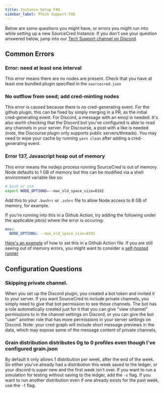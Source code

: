 ```yaml
---
title: Instance Setup FAQ
sidebar_label: ❓Tech Support FAQ
---
```


Below are some questions you might have, or errors you might run into while
setting up a new SourceCred Instance. If you don't see your question answered
below, jump into our
[Tech Support channel on Discord](https://discord.com/channels/453243919774253079/718263631158050896/907349258221539348).

## Common Errors

### Error: need at least one interval

This error means there are no nodes are present. Check that you have at least
one bundled plugin specified in the `sourcecred.json`

### No outflow from seed; add cred-minting nodes

This error is caused because there is no cred-generating event. For the github
plugin, this can be fixed by simply merging in a PR, as the initial
cred-generating event. For Discord, a message with an emoji is needed. It's also
worth checking that the Discord bot you've configured is able to read any
channels in your server. For Discourse, a post with a like is needed (note, the
Discourse plugin only supports public servers/threads). You may need to wipe
your cache by running `yarn clean` after adding a cred-generating event.

### Error 137, Javascript heap out of memory

This error means the nodejs process running SourceCred is out of memory. Node
defaults to 1 GB of memory but this can be modified via a shell environment
variable like so:

```bash
# bash or zsh
export NODE_OPTIONS=--max_old_space_size=8192
```

Add this to your `.bashrc` or `.zshrc` file to allow Node access to 8 GB of
memory, for example.

If you're running into this in a Github Action, try adding the following under
the applicable job(s) where the error is occuring:

```yaml
env:
  NODE_OPTIONS: --max_old_space_size=8192
```

[Here's an example](https://github.com/1Hive/pollen/actions/runs/1410338394/workflow#L15-#L16)
of how to set this in a Github Action file. If you are still seeing out of
memory errors, you might want to consider a
[self-hosted runner](https://docs.github.com/en/actions/hosting-your-own-runners/about-self-hosted-runners)

## Configuration Questions

### Skipping private channel.

When you set up the Discord plugin, you created a bot token and invited it to
your server. If you want SourceCred to include private channels, you simply need
to give that bot permission to see those channels. The bot has a role
automatically created just for it that you can give "view channel" permissions
to in the channel settings on Discord, or you can give the bot "user" another
role that has more permissions in your server settings on Discord. Note: your
cred graph will include short message previews in the data, which may expose
some of the message content of private channels.

### Grain distribution distributes 0g to 0 profiles even though I've configured grain.json

By default it only allows 1 distribution per week, after the end of the week. So
either you've already had a distribution this week saved to the ledger, or your
discord is super new and the first week isn't over. If you want to run a
simulation for testing without saving to the ledger, add the `-s` flag. If you
want to run another distribution even if one already exists for the past week,
use the `-f` flag.
